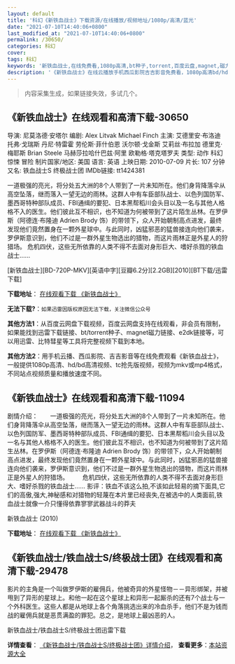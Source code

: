 ```yaml
---
layout: default
title: '科幻《新铁血战士》下载资源/在线播放/视频地址/1080p/高清/蓝光'
date: "2021-07-10T14:40:06+0800"
last_modified_at: "2021-07-10T14:40:06+0800"
permalink: /30650/
categories: 科幻
cover:
tags: 科幻
keywords: '新铁血战士,在线免费看,1080p高清,bt种子,torrent,百度云盘,magnet,磁力链,迅雷下载资源'
description: '《新铁血战士》在线云播放手机西瓜影院吉吉影音免费看，1080p高清bd/hd未删减完整版和tc抢先枪版，mkv/mp4格式，附带bt/torrent种子、magnet/磁力链、百度云盘、网盘资源迅雷下载链接'
---
```


>内容采集生成，如果链接失效，多试几个。


## 《新铁血战士》在线观看和高清下载-30650

导演: 尼莫洛德·安塔尔 编剧: Alex Litvak Michael Finch 主演: 艾德里安·布洛迪 托弗·戈瑞斯 丹尼·特雷霍 劳伦斯·菲什伯恩 沃尔顿·戈金斯 艾莉丝·布拉加 德里克·梅耶斯 Brian Steele 马赫莎拉哈什巴兹·阿里 欧勒格·塔克塔罗夫 类型: 动作 科幻 惊悚 冒险 制片国家/地区: 美国 语言: 英语 上映日期: 2010-07-09 片长: 107 分钟 又名: 铁血战士S 终极战士团 IMDb链接: tt1424381

一道极强的亮光，将分处五大洲的8个人带到了一片未知所在。他们身背降落伞从高空坠落，继而落入一望无边的雨林。这群人中有车臣部队战士、以色列国防军、墨西哥特种部队成员、FBI通缉的要犯、日本黑帮稻川会头目以及一名与其他人格格不入的医生。他们彼此互不相识，也不知道为何被带到了这片陌生丛林。在罗伊斯（阿德连·布隆迪 Adrien Brody 饰）的带领下，众人开始朝制高点进发，最终发现他们竟然置身在一颗外星球中。与此同时，凶猛邪恶的猛兽接连向他们袭来，罗伊斯意识到，他们不过是一群外星生物选出的猎物，而这片雨林正是外星人的狩猎场。 危机四伏，这些无所依靠的人类不得不去面对身形巨大、嗜好杀戮的铁血战士……


[新铁血战士][BD-720P-MKV][英语中字][豆瓣6.2分][2.2GB][2010][BT下载/迅雷下载]

**下载地址**： [在线观看下载 《新铁血战士》](https://www.btdx8.com/torrent/predators_2010.html) 


**无法下载?**：`如果迅雷因版权原因无法下载，关注微信公众号 `

**其他方法1**：从百度云网盘下载视频，百度云网盘支持在线观看，非会员有限制，如果能找到迅雷下载链接、bt/torrent种子、magnet磁力链接、e2dk链接等，可以用迅雷、比特彗星等工具将完整视频下载到本地。

**其他方法2**：用手机云播、西瓜影院、吉吉影音等在线免费观看《新铁血战士》，一般提供1080p高清、hd/bd高清视频、tc抢先版视频，视频为mkv或mp4格式，不同站点视频质量和播放速度不同。


## 《新铁血战士》在线观看和高清下载-11094

剧情介绍：　　一道极强的亮光，将分处五大洲的8个人带到了一片未知所在。他们身背降落伞从高空坠落，继而落入一望无边的雨林。这群人中有车臣部队战士、以色列国防军、墨西哥特种部队成员、FBI通缉的要犯、日本黑帮稻川会头目以及一名与其他人格格不入的医生。他们彼此互不相识，也不知道为何被带到了这片陌生丛林。在罗伊斯（阿德连·布隆迪 Adrien Brody 饰）的带领下，众人开始朝制高点进发，最终发现他们竟然置身在一颗外星球中。与此同时，凶猛邪恶的猛兽接连向他们袭来，罗伊斯意识到，他们不过是一群外星生物选出的猎物，而这片雨林正是外星人的狩猎场。 　　危机四伏，这些无所依靠的人类不得不去面对身形巨大、嗜好杀戮的铁血战士…… 影评：铁血不该这么拍,不该如此轻易的摘下面具,它们的高傲,强大,神秘感和对猎物的轻蔑在本片里已经丧失,在被选中的人类面前,铁血战士就像一介只懂得依靠寥寥武器战斗的莽夫


新铁血战士 (2010)

**下载地址**： [在线观看下载 《新铁血战士》](https://www.btbtdy.me/btdy/dy7976.html) 


## 《新铁血战士/铁血战士S/终极战士团》在线观看和高清下载-29478

影片的主角是一个叫做罗伊斯的雇佣兵，他被奇异的外星怪物－－异形绑架，并被甩到了异形的星球上。和他一起在这个星球上和异形一起厮杀的还有7个战士与一个外科医生。这些人都是从地球上各个角落挑选出来的冷血杀手，他们不是为钱而战的雇佣兵就是恶贯满盈的罪犯。总之，是地球上最凶恶的人。


新铁血战士/铁血战士S/终极战士团迅雷下载

**详情查看**： [《新铁血战士/铁血战士S/终极战士团》详情介绍](/movie/29478/)， **查看更多**：[本站资源大全](/movie/t/all/)

